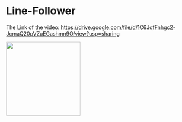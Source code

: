 # Line-Follower

The Link of the video: https://drive.google.com/file/d/1C6JqfFnhgc2-JcmaQ20pVZuEGashmn9O/view?usp=sharing

<img src="https://user-images.githubusercontent.com/63961737/213796320-2627d1c3-d355-404c-9453-bf70299747c0.jpeg" width="200">
